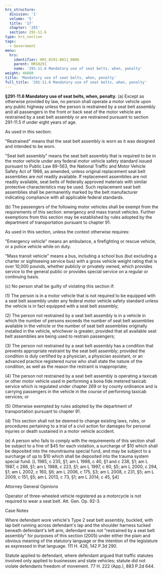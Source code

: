 ```yaml
---
hrs_structure:
  division: '1'
  volume: '5'
  title: '17'
  chapter: '291'
  section: 291-11.6
type: hrs_section
tags:
  - Government
menu:
  hrs:
    identifier: HRS_0291-0011_0006
    parent: HRS0291
    name: '291-11.6 Mandatory use of seat belts, when, penalty'
weight: 46080
title: 'Mandatory use of seat belts, when, penalty'
full_title: '291-11.6 Mandatory use of seat belts, when, penalty'
---
```

**§291**-**11.6 Mandatory use of seat belts, when, penalty.** (a) Except as otherwise provided by law, no person shall operate a motor vehicle upon any public highway unless the person is restrained by a seat belt assembly and all passengers in the front or back seat of the motor vehicle are restrained by a seat belt assembly or are restrained pursuant to section 291-11.5 if under eight years of age.

As used in this section:

"Restrained" means that the seat belt assembly is worn as it was designed and intended to be worn.

"Seat belt assembly" means the seat belt assembly that is required to be in the motor vehicle under any federal motor vehicle safety standard issued pursuant to Public Law 89-563, the National Traffic and Motor Vehicle Safety Act of 1966, as amended, unless original replacement seat belt assemblies are not readily available. If replacement assemblies are not readily available, seat belts of federally approved materials with similar protective characteristics may be used. Such replacement seat belt assemblies shall be permanently marked by the belt manufacturer indicating compliance with all applicable federal standards.

(b) The passengers of the following motor vehicles shall be exempt from the requirements of this section: emergency and mass transit vehicles. Further exemptions from this section may be established by rules adopted by the department of transportation pursuant to chapter 91.

As used in this section, unless the context otherwise requires:

"Emergency vehicle" means an ambulance, a firefighting or rescue vehicle, or a police vehicle while on duty.

"Mass transit vehicle" means a bus, including a school bus (but excluding a charter or sightseeing service bus) with a gross vehicle weight rating that is over 10,000 pounds, whether publicly or privately owned, which provides service to the general public or provides special service on a regular or continuing basis.

(c) No person shall be guilty of violating this section if:

(1) The person is in a motor vehicle that is not required to be equipped with a seat belt assembly under any federal motor vehicle safety standard unless the vehicle is in fact equipped with a seat belt assembly;

(2) The person not restrained by a seat belt assembly is in a vehicle in which the number of persons exceeds the number of seat belt assemblies available in the vehicle or the number of seat belt assemblies originally installed in the vehicle, whichever is greater; provided that all available seat belt assemblies are being used to restrain passengers;

(3) The person not restrained by a seat belt assembly has a condition that prevents appropriate restraint by the seat belt assembly; provided the condition is duly certified by a physician, a physician assistant, or an advanced practice registered nurse who shall state the nature of the condition, as well as the reason the restraint is inappropriate;

(4) The person not restrained by a seat belt assembly is operating a taxicab or other motor vehicle used in performing a bona fide metered taxicab service which is regulated under chapter 269 or by county ordinance and is carrying passengers in the vehicle in the course of performing taxicab services; or

(5) Otherwise exempted by rules adopted by the department of transportation pursuant to chapter 91.

(d) This section shall not be deemed to change existing laws, rules, or procedures pertaining to a trial of a civil action for damages for personal injuries or death sustained in a motor vehicle accident.

(e) A person who fails to comply with the requirements of this section shall be subject to a fine of $45 for each violation, a surcharge of $10 which shall be deposited into the neurotrauma special fund, and may be subject to a surcharge of up to $10 which shall be deposited into the trauma system special fund. [L 1985, c 235, §1; am L 1986, c 40, §1 and c 238, §1; am L 1987, c 266, §1; am L 1988, c 223, §1; am L 1997, c 60, §5; am L 2000, c 294, §1; am L 2002, c 160, §6; am L 2006, c 175, §3; am L 2008, c 231, §5; am L 2009, c 151, §5; am L 2013, c 73, §1; am L 2014, c 45, §4]

Attorney General Opinions

Operator of three-wheeled vehicle registered as a motorcycle is not required to wear a seat belt. Att. Gen. Op. 92-3.

Case Notes

Where defendant wore vehicle's Type 2 seat belt assembly, buckled, with lap belt running across defendant's lap and the shoulder harness tucked beneath defendant's left arm, defendant was not "restrained by a seat belt assembly" for purposes of this section (2005) under either the plain and obvious meaning of the statutory language or the intention of the legislature as expressed in that language. 111 H. 426, 142 P.3d 290.

Statute applied to defendant, where defendant argued that traffic statutes involved only applied to businesses and state vehicles; statute did not violate defendants freedom of movement. 77 H. 222 (App.), 883 P.2d 644.